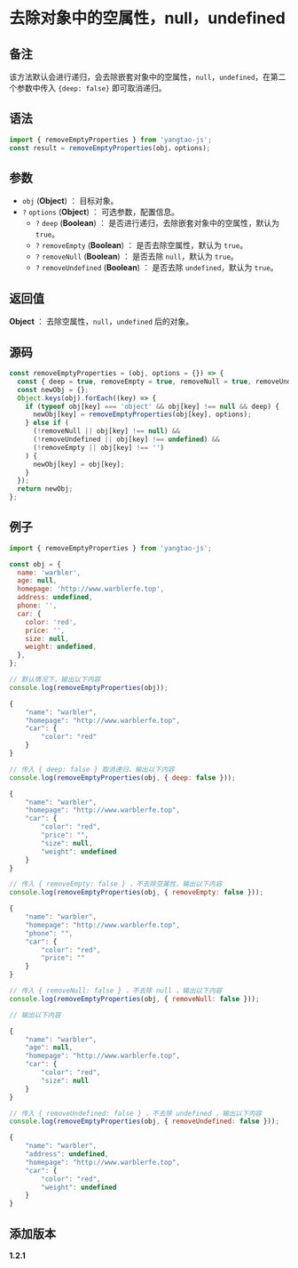 # 去除对象中的空属性，null，undefined

## 备注

该方法默认会进行递归，会去除嵌套对象中的空属性，`null`，`undefined`，在第二个参数中传入 `{deep: false}` 即可取消递归。

## 语法

```js
import { removeEmptyProperties } from 'yangtao-js';
const result = removeEmptyProperties(obj，options);
```

## 参数

- `obj` (**Object**) ： 目标对象。
- `?` `options` (**Object**) ： 可选参数，配置信息。
  - `?` `deep` (**Boolean**) ： 是否进行递归，去除嵌套对象中的空属性，默认为 `true`。
  - `?` `removeEmpty` (**Boolean**) ： 是否去除空属性，默认为 `true`。
  - `?` `removeNull` (**Boolean**) ： 是否去除 `null`，默认为 `true`。
  - `?` `removeUndefined` (**Boolean**) ： 是否去除 `undefined`，默认为 `true`。

## 返回值

**Object** ： 去除空属性，`null`，`undefined` 后的对象。

## 源码

```js
const removeEmptyProperties = (obj, options = {}) => {
  const { deep = true, removeEmpty = true, removeNull = true, removeUndefined = true } = options;
  const newObj = {};
  Object.keys(obj).forEach((key) => {
    if (typeof obj[key] === 'object' && obj[key] !== null && deep) {
      newObj[key] = removeEmptyProperties(obj[key], options);
    } else if (
      (!removeNull || obj[key] !== null) &&
      (!removeUndefined || obj[key] !== undefined) &&
      (!removeEmpty || obj[key] !== '')
    ) {
      newObj[key] = obj[key];
    }
  });
  return newObj;
};
```

## 例子

```js
import { removeEmptyProperties } from 'yangtao-js';

const obj = {
  name: 'warbler',
  age: null,
  homepage: 'http://www.warblerfe.top',
  address: undefined,
  phone: '',
  car: {
    color: 'red',
    price: '',
    size: null,
    weight: undefined,
  },
};

// 默认情况下，输出以下内容
console.log(removeEmptyProperties(obj));

{
    "name": "warbler",
    "homepage": "http://www.warblerfe.top",
    "car": {
        "color": "red"
    }
}

// 传入 { deep: false } 取消递归，输出以下内容
console.log(removeEmptyProperties(obj, { deep: false }));

{
    "name": "warbler",
    "homepage": "http://www.warblerfe.top",
    "car": {
        "color": "red",
        "price": "",
        "size": null,
        "weight": undefined
    }
}

// 传入 { removeEmpty: false } ，不去除空属性，输出以下内容
console.log(removeEmptyProperties(obj, { removeEmpty: false }));

{
    "name": "warbler",
    "homepage": "http://www.warblerfe.top",
    "phone": "",
    "car": {
        "color": "red",
        "price": ""
    }
}

// 传入 { removeNull: false } ，不去除 null ，输出以下内容
console.log(removeEmptyProperties(obj, { removeNull: false }));

// 输出以下内容

{
    "name": "warbler",
    "age": null,
    "homepage": "http://www.warblerfe.top",
    "car": {
        "color": "red",
        "size": null
    }
}

// 传入 { removeUndefined: false } ，不去除 undefined ，输出以下内容
console.log(removeEmptyProperties(obj, { removeUndefined: false }));

{
    "name": "warbler",
    "address": undefined,
    "homepage": "http://www.warblerfe.top",
    "car": {
        "color": "red",
        "weight": undefined
    }
}
```

## 添加版本

**1.2.1**
